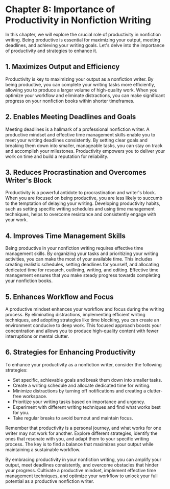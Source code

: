 Chapter 8: Importance of Productivity in Nonfiction Writing
===========================================================

In this chapter, we will explore the crucial role of productivity in nonfiction writing. Being productive is essential for maximizing your output, meeting deadlines, and achieving your writing goals. Let's delve into the importance of productivity and strategies to enhance it.

**1. Maximizes Output and Efficiency**
--------------------------------------

Productivity is key to maximizing your output as a nonfiction writer. By being productive, you can complete your writing tasks more efficiently, allowing you to produce a larger volume of high-quality work. When you optimize your workflow and eliminate distractions, you can make significant progress on your nonfiction books within shorter timeframes.

**2. Enables Meeting Deadlines and Goals**
------------------------------------------

Meeting deadlines is a hallmark of a professional nonfiction writer. A productive mindset and effective time management skills enable you to meet your writing deadlines consistently. By setting clear goals and breaking them down into smaller, manageable tasks, you can stay on track and accomplish your milestones. Productivity empowers you to deliver your work on time and build a reputation for reliability.

**3. Reduces Procrastination and Overcomes Writer's Block**
-----------------------------------------------------------

Productivity is a powerful antidote to procrastination and writer's block. When you are focused on being productive, you are less likely to succumb to the temptation of delaying your writing. Developing productivity habits, such as setting specific writing schedules and using time management techniques, helps to overcome resistance and consistently engage with your work.

**4. Improves Time Management Skills**
--------------------------------------

Being productive in your nonfiction writing requires effective time management skills. By organizing your tasks and prioritizing your writing activities, you can make the most of your available time. This includes creating realistic schedules, setting deadlines for yourself, and allocating dedicated time for research, outlining, writing, and editing. Effective time management ensures that you make steady progress towards completing your nonfiction books.

**5. Enhances Workflow and Focus**
----------------------------------

A productive mindset enhances your workflow and focus during the writing process. By eliminating distractions, implementing efficient writing techniques, and adopting strategies like time blocking, you can create an environment conducive to deep work. This focused approach boosts your concentration and allows you to produce high-quality content with fewer interruptions or mental clutter.

**6. Strategies for Enhancing Productivity**
--------------------------------------------

To enhance your productivity as a nonfiction writer, consider the following strategies:

* Set specific, achievable goals and break them down into smaller tasks.
* Create a writing schedule and allocate dedicated time for writing.
* Minimize distractions by turning off notifications and creating a clutter-free workspace.
* Prioritize your writing tasks based on importance and urgency.
* Experiment with different writing techniques and find what works best for you.
* Take regular breaks to avoid burnout and maintain focus.

Remember that productivity is a personal journey, and what works for one writer may not work for another. Explore different strategies, identify the ones that resonate with you, and adapt them to your specific writing process. The key is to find a balance that maximizes your output while maintaining a sustainable workflow.

By embracing productivity in your nonfiction writing, you can amplify your output, meet deadlines consistently, and overcome obstacles that hinder your progress. Cultivate a productive mindset, implement effective time management techniques, and optimize your workflow to unlock your full potential as a productive nonfiction writer.
